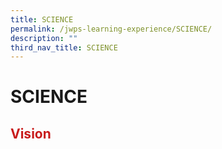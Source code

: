 ```yaml
---
title: SCIENCE
permalink: /jwps-learning-experience/SCIENCE/
description: ""
third_nav_title: SCIENCE
---
```

# SCIENCE

## <span style = "color: #c81b1b"> <b>Vision</b> </span>
